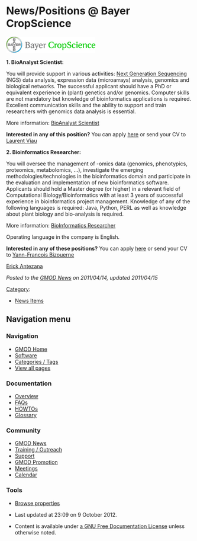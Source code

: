 



<span id="top"></span>




# <span dir="auto">News/Positions @ Bayer CropScience</span>











<a href="http://www.mybayerjob.com/en" rel="nofollow"
title="Open positions at Bayer CropScience"><img
src="https://raw.githubusercontent.com/GMOD/gmod.github.io/main/mediawiki/images/7/7e/Logo_BayerCropScience.gif" width="241"
height="43" alt="Open positions at Bayer CropScience" /></a>



**1. BioAnalyst Scientist:**

You will provide support in various activities: [Next Generation
Sequencing](../Next_Generation_Sequencing "Next Generation Sequencing")
(NGS) data analysis, expression data (microarrays) analysis, genomics
and biological networks. The successful applicant should have a PhD or
equivalent experience in (plant) genetics and/or genomics. Computer
skills are not mandatory but knowledge of bioinformatics applications is
required. Excellent communication skills and the ability to support and
train researchers with genomics data analysis is essential.

More information: <a
href="https://mybayerjob.bayerbbs.com/sap(bD1lbiZjPTAwNQ==)/bc/bsp/sap/hrrcf_pinst_pbl/application.do?PARAM=UElOU1RfR1VJRD00QUE2NjQ4RkNFNjUwMDlBRTEwMDgwMDAwQUJGRDkwRQ%3d%3d"
class="external text" rel="nofollow">BioAnalyst Scientist</a>

**Interested in any of this position?** You can apply <a
href="https://mybayerjob.bayerbbs.com/sap(bD1lbiZjPTAwNQ==)/bc/bsp/sap/hrrcf_pinst_pbl/application.do?PARAM=UElOU1RfR1VJRD00QUE2NjQ4RkNFNjUwMDlBRTEwMDgwMDAwQUJGRDkwRQ%3d%3d"
class="external text" rel="nofollow">here</a> or send your CV to
<a href="mailto:Laurent.Viau@bayer.com" class="external text"
rel="nofollow">Laurent Viau</a>

**2. Bioinformatics Researcher:**

You will oversee the management of -omics data (genomics, phenotypics,
proteomics, metabolomics, ...), investigate the emerging
methodologies/technologies in the bioinformatics domain and participate
in the evaluation and implementation of new bioinformatics software.
Applicants should hold a Master degree (or higher) in a relevant field
of Computational Biology/Bioinformatics with at least 3 years of
successful experience in bioinformatics project management. Knowledge of
any of the following languages is required: Java, Python, PERL as well
as knowledge about plant biology and bio-analysis is required.

More information: <a
href="https://mybayerjob.bayerbbs.com/sap(bD1lbiZjPTAwNSZwPTM0NDU3)/bc/bsp/sap/hrrcf_pinstappl/application.do?PARAM=UElOU1RfR1VJRD00RDkwRTlBMDVBMzgwQTkwRTEwMDgwMDAwQUJGRDkwRQ%3d%3d&amp;rcfcontext=APP_DE"
class="external text" rel="nofollow">BioInformatics Researcher</a>

Operating language in the company is English.

**Interested in any of these positions?** You can apply <a
href="https://mybayerjob.bayerbbs.com/sap(bD1lbiZjPTAwNSZwPTM0NDU3)/bc/bsp/sap/hrrcf_pinstappl/application.do?PARAM=UElOU1RfR1VJRD00RDkwRTlBMDVBMzgwQTkwRTEwMDgwMDAwQUJGRDkwRQ%3d%3d&amp;rcfcontext=APP_DE"
class="external text" rel="nofollow">here</a> or send your CV to
<a href="mailto:yann-francois.bizouerne@bayer.com" class="external text"
rel="nofollow">Yann-Francois Bizouerne</a>

[Erick Antezana](../User%3AErickAntezana "User%3AErickAntezana")  

  



*Posted to the [GMOD News](../GMOD_News "GMOD News") on 2011/04/14,
updated 2011/04/15*






[Category](../Special%3ACategories "Special%3ACategories"):

- [News Items](../Category%3ANews_Items "Category%3ANews Items")






## Navigation menu







<a href="../Main_Page"
style="background-image: url(../../images/GMOD-cogs.png);"
title="Visit the main page"></a>


### Navigation



- <span id="n-GMOD-Home">[GMOD Home](../Main_Page)</span>
- <span id="n-Software">[Software](../GMOD_Components)</span>
- <span id="n-Categories-.2F-Tags">[Categories /
  Tags](../Categories)</span>
- <span id="n-View-all-pages">[View all
  pages](../Special:AllPages)</span>




### Documentation



- <span id="n-Overview">[Overview](../Overview)</span>
- <span id="n-FAQs">[FAQs](../Category%3AFAQ)</span>
- <span id="n-HOWTOs">[HOWTOs](../Category%3AHOWTO)</span>
- <span id="n-Glossary">[Glossary](../Glossary)</span>




### Community



- <span id="n-GMOD-News">[GMOD News](../GMOD_News)</span>
- <span id="n-Training-.2F-Outreach">[Training /
  Outreach](../Training_and_Outreach)</span>
- <span id="n-Support">[Support](../Support)</span>
- <span id="n-GMOD-Promotion">[GMOD Promotion](../GMOD_Promotion)</span>
- <span id="n-Meetings">[Meetings](../Meetings)</span>
- <span id="n-Calendar">[Calendar](../Calendar)</span>




### Tools

- <span id="t-smwbrowselink"><a href="../Special%253ABrowse/News-2FPositions_@_Bayer_CropScience"
  rel="smw-browse">Browse properties</a></span>



- <span id="footer-info-lastmod">Last updated at 23:09 on 9 October
  2012.</span>
<!-- - <span id="footer-info-viewcount">8,339 page views.</span> -->
- <span id="footer-info-copyright">Content is available under
  <a href="http://www.gnu.org/licenses/fdl-1.3.html" class="external"
  rel="nofollow">a GNU Free Documentation License</a> unless otherwise
  noted.</span>

<!-- -->



<!-- -->




